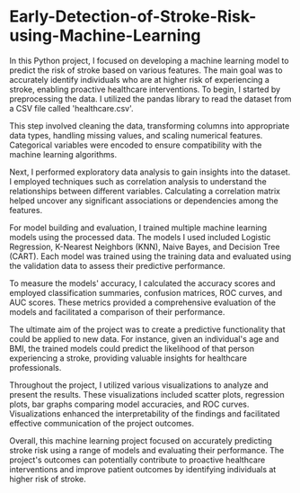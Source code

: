 # Early-Detection-of-Stroke-Risk-using-Machine-Learning


In this Python project, I focused on developing a machine learning model to predict the risk of stroke based on various features. The main goal was to accurately identify individuals who are at higher risk of experiencing a stroke, enabling proactive healthcare interventions.
To begin, I started by preprocessing the data. I utilized the pandas library to read the dataset from a CSV file called 'healthcare.csv'. 

This step involved cleaning the data, transforming columns into appropriate data types, handling missing values, and scaling numerical features. Categorical variables were encoded to ensure compatibility with the machine learning algorithms.

Next, I performed exploratory data analysis to gain insights into the dataset. I employed techniques such as correlation analysis to understand the relationships between different variables. Calculating a correlation matrix helped uncover any significant associations or dependencies among the features.

For model building and evaluation, I trained multiple machine learning models using the processed data. The models I used included Logistic Regression, K-Nearest Neighbors (KNN), Naive Bayes, and Decision Tree (CART). Each model was trained using the training data and evaluated using the validation data to assess their predictive performance.

To measure the models' accuracy, I calculated the accuracy scores and employed classification summaries, confusion matrices, ROC curves, and AUC scores. These metrics provided a comprehensive evaluation of the models and facilitated a comparison of their performance.

The ultimate aim of the project was to create a predictive functionality that could be applied to new data. For instance, given an individual's age and BMI, the trained models could predict the likelihood of that person experiencing a stroke, providing valuable insights for healthcare professionals.

Throughout the project, I utilized various visualizations to analyze and present the results. These visualizations included scatter plots, regression plots, bar graphs comparing model accuracies, and ROC curves. Visualizations enhanced the interpretability of the findings and facilitated effective communication of the project outcomes.

Overall, this machine learning project focused on accurately predicting stroke risk using a range of models and evaluating their performance. The project's outcomes can potentially contribute to proactive healthcare interventions and improve patient outcomes by identifying individuals at higher risk of stroke.
